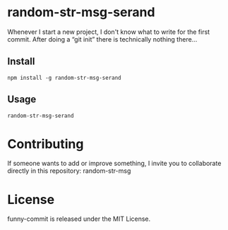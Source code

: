 # random-str-msg-serand

Whenever I start a new project, I don't know what to write for the first commit. After doing a “git init” there is technically nothing there...

## Install

```npm
npm install -g random-str-msg-serand
```

## Usage

```bash
random-str-msg-serand
```

# Contributing
If someone wants to add or improve something, I invite you to collaborate directly in this repository: random-str-msg

# License
funny-commit is released under the MIT License.
